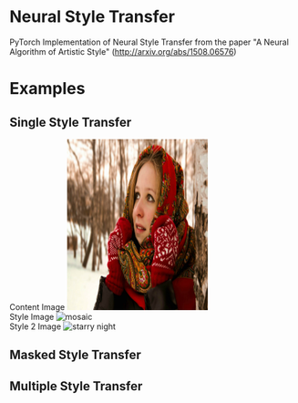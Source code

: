 # Neural Style Transfer
PyTorch Implementation of Neural Style Transfer from the paper "A Neural Algorithm of Artistic Style" (http://arxiv.org/abs/1508.06576)

# Examples
## Single Style Transfer
Content Image
<img src="https://github.com/Alex-Norden/NST/raw/main/data/content/girl.jpg" width=49% height=300 alt="girl">
<br>
Style Image
<img src="https://raw.githubusercontent.com/Alex-Norden/NST/blob/main/data/style/mosaic.jpg" width=49% height=300 alt="mosaic">
<br>
Style 2 Image
<img src="https://raw.githubusercontent.com/Alex-Norden/NST/blob/main/data/style/vg_starry_night.jpg" width=49% height=300 alt="starry night">
## Masked Style Transfer

## Multiple Style Transfer
